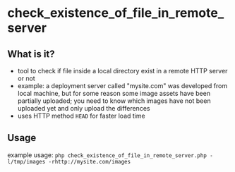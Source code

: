 # check_existence_of_file_in_remote_server

## What is it?
- tool to check if file inside a local directory exist in a remote HTTP server or not
- example: a deployment server called "mysite.com" was developed from local machine, but for some reason some image assets have been partially uploaded; you need to know which images have not been uploaded yet and only upload the differences 
- uses HTTP method ```HEAD``` for faster load time

## Usage
example usage: ```php check_existence_of_file_in_remote_server.php -l/tmp/images -rhttp://mysite.com/images```
